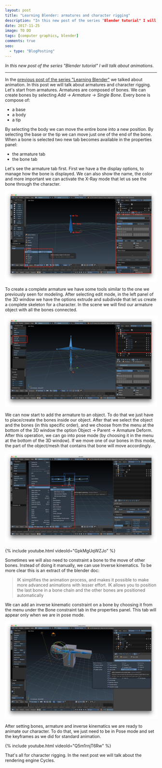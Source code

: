 ```yaml
---
layout: post
title: "Learning Blender: armatures and character rigging"
description: "In this new post of the series "Blender tutorial" I will talk about character rigging."
date: 2017-11-25
image: TO DO
tags: [computer graphics, blender]
comments: true
seo:
  - type: "BlogPosting"
---
```

 
*In this new post of the series "Blender tutorial" I will talk about animations.*

---

In the [previous post of the series "Learning Blender"](TODO) we talked about animation. In this post we will talk 
about armatures and character rigging.  
Let's start from armatures. Armatures are composed of bones. We can create bones by selecting *Add -> Armature -> 
Single Bone*. Every bone is compose of:

* a base
* a body 
* a tip

By selecting the body we can move the entire bone into a new position. By selecting the base or the tip we can 
move just one of the end of the bone. When a bone is selected two new tab becomes available in the properties panel:

* the armature tab
* the bone tab

Let's see the armature tab first. First we have a the display options, to manage how the bone is displayed. We can 
also show the name, the color and more important we can activate the X-Ray mode that let us see the bone through the 
character.
  
![blender bones](/assets/images/posts/blender-bones.jpg "blender bones")
  
To create a complete armature we have some tools similar to the one we previously seen for modeling. After selecting 
edit mode, in the left panel of the 3D window we have the options extrude and subdivide that let us create a complete
 skeleton for a character. In the scene we will find our armature object with all the bones connected.

![blender armature](/assets/images/posts/blender-armature.jpg "blender armature")

We can now start to add the armature to an object. To do that we just have to place/create the bones inside our 
object. After that we select the object and the bones (in this specific order), and we choose from the menu at the 
bottom of the 3D window the option Object -> Parent -> Armature Deform. After this operation, we can go into pose 
mode (by choosing it in the menu at the bottom of the 3D window). If we move one of our
 bones in this mode, the part of the object/mesh that contains that bone will move accordingly.
 
![blender set armature](/assets/images/posts/blender-set-armature.jpg "blender set armature")
 
{% include youtube.html videoId="GpkMgUqWZJo" %}

Sometimes we will also need to constraint a bone to the move of other bones. Instead of doing it manually, we can use
 Inverse kinematics. To be more clear this is an extract of the blender doc:
 
> IK simplifies the animation process, and makes it possible to make more advanced animations with lesser effort. IK 
allows you to position the last bone in a bone chain and the other bones are positioned automatically

We can add an inverse kinematic constraint on a bone by choosing it from the menu under the Bone constraint tab in 
the properties panel. This tab will appear only when we are in pose mode.

![blender inverse kinematics](/assets/images/posts/blender-inverse-kinematics.jpg "blender inverse kinematics")

After setting bones, armature and inverse kinematics we are ready to animate our character. To do that, we just need 
to be in Pose mode and set the keyframes as we did for standard animation. 

{% include youtube.html videoId="Q5m1rnjT6Rw" %}

That's all for character rigging. In the next post we will talk about the rendering engine Cycles.
